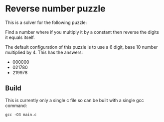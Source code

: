 # Reverse number puzzle

This is a solver for the following puzzle:

Find a number where if you multiply it by a constant then reverse the digits it equals itself. 

The default configuration of this puzzle is to use a 6 digit, base 10 number multiplied by 4. This has the answers:

* 000000
* 021780
* 219978

## Build 

This is currently only a single c file so can be built with a single gcc command:

```
gcc -O3 main.c
```